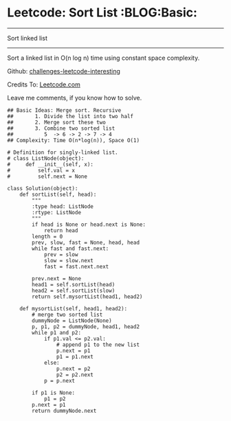 # Leetcode: Sort List     :BLOG:Basic:


---

Sort linked list  

---

Sort a linked list in O(n log n) time using constant space complexity.  

Github: [challenges-leetcode-interesting](https://github.com/DennyZhang/challenges-leetcode-interesting/tree/master/sort-list)  

Credits To: [Leetcode.com](https://leetcode.com/problems/sort-list/description/)  

Leave me comments, if you know how to solve.  

    ## Basic Ideas: Merge sort. Recursive
    ##       1. Divide the list into two half
    ##       2. Merge sort these two
    ##       3. Combine two sorted list
    ##          5  -> 6 -> 2 -> 7 -> 4
    ## Complexity: Time O(n*log(n)), Space O(1)
    
    # Definition for singly-linked list.
    # class ListNode(object):
    #     def __init__(self, x):
    #         self.val = x
    #         self.next = None
    
    class Solution(object):
        def sortList(self, head):
            """
            :type head: ListNode
            :rtype: ListNode
            """
            if head is None or head.next is None:
                return head
            length = 0
            prev, slow, fast = None, head, head
            while fast and fast.next:
                prev = slow
                slow = slow.next
                fast = fast.next.next
    
            prev.next = None
            head1 = self.sortList(head)
            head2 = self.sortList(slow)
            return self.mysortList(head1, head2)
    
        def mysortList(self, head1, head2):
            # merge two sorted list
            dummyNode = ListNode(None)
            p, p1, p2 = dummyNode, head1, head2
            while p1 and p2:
                if p1.val <= p2.val:
                    # append p1 to the new list
                    p.next = p1
                    p1 = p1.next
                else:
                    p.next = p2
                    p2 = p2.next
                p = p.next
    
            if p1 is None:
                p1 = p2
            p.next = p1
            return dummyNode.next